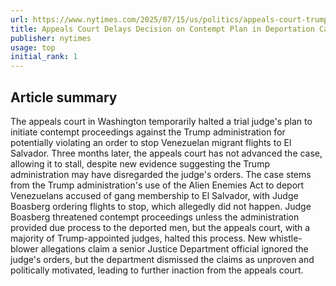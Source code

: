 ```yaml
---
url: https://www.nytimes.com/2025/07/15/us/politics/appeals-court-trump-contempt-el-salvador-deportation.html
title: Appeals Court Delays Decision on Contempt Plan in Deportation Case
publisher: nytimes
usage: top
initial_rank: 1
---
```

## Article summary
The appeals court in Washington temporarily halted a trial judge's plan to initiate contempt proceedings against the Trump administration for potentially violating an order to stop Venezuelan migrant flights to El Salvador. Three months later, the appeals court has not advanced the case, allowing it to stall, despite new evidence suggesting the Trump administration may have disregarded the judge's orders. The case stems from the Trump administration's use of the Alien Enemies Act to deport Venezuelans accused of gang membership to El Salvador, with Judge Boasberg ordering flights to stop, which allegedly did not happen. Judge Boasberg threatened contempt proceedings unless the administration provided due process to the deported men, but the appeals court, with a majority of Trump-appointed judges, halted this process. New whistle-blower allegations claim a senior Justice Department official ignored the judge's orders, but the department dismissed the claims as unproven and politically motivated, leading to further inaction from the appeals court.
